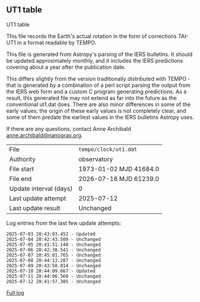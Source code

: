 
## UT1 table

UT1 table

This file records the Earth's actual rotation in the form of
corrections TAI-UT1 in a format readable by TEMPO.

This file is generated from Astropy's parsing of the IERS
bulletins. It should be updated approximately monthly, and it
includes the IERS predictions covering about a year after the
publication date.

This differs slightly from the version traditionally distributed
with TEMPO - that is generated by a combination of a perl script
parsing the output from the IERS web form and a custom C program
generating predictions. As a result, this generated file may not
extend as far into the future as the conventional ut1.dat does.
There are also minor differences in some of the early values; the
origin of these early values is not completely clear, and some of
them predate the earliest values in the IERS bulletins Astropy uses.

If there are any questions, contact Anne Archibald
<anne.archibald@nanograv.org>.

|     |     |
|:--- |:--- |
| File | `tempo/clock/ut1.dat` |
| Authority | observatory |
| File start | 1973-01-02 MJD 41684.0 |
| File end | 2026-07-18 MJD 61239.0 |
| Update interval (days) | 0 |
| Last update attempt | 2025-07-12 |
| Last update result | Unchanged |

Log entries from the last few update attempts:
```
2025-07-03 20:43:03.452 - Updated
2025-07-04 20:42:43.509 - Unchanged
2025-07-05 20:41:51.140 - Unchanged
2025-07-06 20:42:38.541 - Unchanged
2025-07-07 20:45:01.765 - Unchanged
2025-07-08 20:44:13.287 - Unchanged
2025-07-09 20:43:58.014 - Unchanged
2025-07-10 20:44:09.667 - Updated
2025-07-11 20:44:06.560 - Unchanged
2025-07-12 20:41:57.385 - Unchanged
```
[Full log](https://raw.githubusercontent.com/ipta/pulsar-clock-corrections/main/log/tempo/clock/ut1.dat.log)
